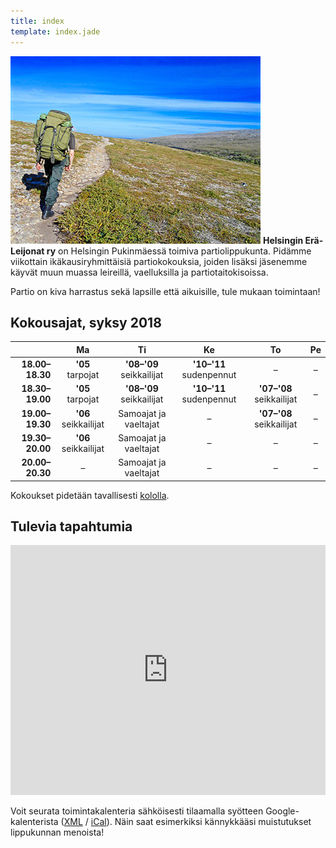 ```yaml
---
title: index
template: index.jade
---
```


![Vaellus Paistuntureilla](paistunturi.jpg)
**Helsingin Erä-Leijonat ry** on Helsingin Pukinmäessä toimiva partiolippukunta. Pidämme viikottain ikäkausiryhmittäisiä partiokokouksia, joiden lisäksi jäsenemme käyvät muun muassa leireillä, vaelluksilla ja partiotaitokisoissa.

Partio on kiva harrastus sekä lapsille että aikuisille, tule mukaan toimintaan!

## Kokousajat, syksy 2018

|                 | Ma                   | Ti                       | Ke                      | To                       | Pe |
|----------------:|:--------------------:|:------------------------:|:-----------------------:|:------------------------:|:--:|
| **18.00–18.30** | **'05** tarpojat     | **'08–'09** seikkailijat | **'10–'11** sudenpennut | –                        | –  |
| **18.30–19.00** | **'05** tarpojat     | **'08–'09** seikkailijat | **'10–'11** sudenpennut | **'07–'08** seikkailijat | –  |
| **19.00–19.30** | **'06** seikkailijat | Samoajat ja vaeltajat    | –                       | **'07–'08** seikkailijat | –  |
| **19.30–20.00** | **'06** seikkailijat | Samoajat ja vaeltajat    | –                       | –                        | –  |
| **20.00–20.30** | –                    | Samoajat ja vaeltajat    | –                       | –                        | –  |

Kokoukset pidetään tavallisesti [kololla](yhteystiedot.html#kolo).

## Tulevia tapahtumia

<iframe src="https://www.google.com/calendar/embed?mode=AGENDA&amp;title=%20&amp;height=400&amp;wkst=2&amp;bgcolor=%23eee&amp;src=uf6h5fqnsaf2fnrs6trs4906rk%40group.calendar.google.com&amp;color=%23B1440E&amp;ctz=Europe%2FHelsinki" width="100%" height="400" frameborder="0" scrolling="no"></iframe>

Voit seurata toimintakalenteria sähköisesti tilaamalla syötteen Google-kalenterista ([XML](https://www.google.com/calendar/feeds/uf6h5fqnsaf2fnrs6trs4906rk%40group.calendar.google.com/public/basic) / [iCal](https://www.google.com/calendar/ical/uf6h5fqnsaf2fnrs6trs4906rk%40group.calendar.google.com/public/basic.ics)). Näin saat esimerkiksi kännykkääsi muistutukset lippukunnan menoista!
